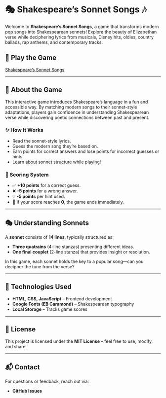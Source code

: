 # 🎭 Shakespeare’s Sonnet Songs 🎶  

Welcome to **Shakespeare’s Sonnet Songs**, a game that transforms modern pop songs into Shakespearean sonnets! Explore the beauty of Elizabethan verse while deciphering lyrics from musicals, Disney hits, oldies, country ballads, rap anthems, and contemporary tracks.  

## 🔗 Play the Game  
[Shakespeare’s Sonnet Songs](https://www.shakespearelearning.org)  

---

## 📜 About the Game  
This interactive game introduces Shakespeare’s language in a fun and accessible way. By matching modern songs to their sonnet-style adaptations, players gain confidence in understanding Shakespearean verse while discovering poetic connections between past and present.  

### ✨ How It Works  
- Read the sonnet-style lyrics.  
- Guess the modern song they’re based on.  
- Earn points for correct answers and lose points for incorrect guesses or hints.  
- Learn about sonnet structure while playing!  

### 🎯 Scoring System  
- ✅ **+10 points** for a correct guess.  
- ❌ **-5 points** for a wrong answer.  
- 💡 **-5 points** per hint used.  
- 🚨 If your score reaches **0**, the game ends immediately.  

---

## 🎭 Understanding Sonnets  
A **sonnet** consists of **14 lines**, typically structured as:  
- **Three quatrains** (4-line stanzas) presenting different ideas.  
- **One final couplet** (2-line stanza) that provides insight or resolution.  

In this game, each sonnet holds the key to a popular song—can you decipher the tune from the verse?  

---

## 📌 Technologies Used  
- **HTML, CSS, JavaScript** – Frontend development  
- **Google Fonts (EB Garamond)** – Shakespearean typography  
- **Local Storage** – Tracks game scores  

---

## 📄 License  
This project is licensed under the **MIT License** – feel free to use, modify, and share!  

---

## 📬 Contact  
For questions or feedback, reach out via:  
- **GitHub Issues**  
